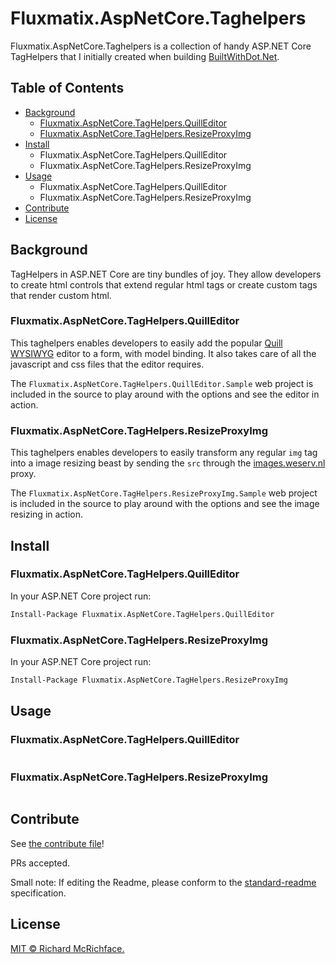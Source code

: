 # Fluxmatix.AspNetCore.Taghelpers 

Fluxmatix.AspNetCore.Taghelpers is a collection of handy ASP.NET Core TagHelpers that I initially created when building [BuiltWithDot.Net](https://builtwithdot.net).



## Table of Contents

- [Background](#background)
  - [Fluxmatix.AspNetCore.TagHelpers.QuillEditor](#MultiMarkdownOverview) 
  - [Fluxmatix.AspNetCore.TagHelpers.ResizeProxyImg](#Fluxmatix.AspNetCore.TagHelpers.ResizeProxyImg) 
- [Install](#install)
  - Fluxmatix.AspNetCore.TagHelpers.QuillEditor
  - Fluxmatix.AspNetCore.TagHelpers.ResizeProxyImg
- [Usage](#usage)
  - Fluxmatix.AspNetCore.TagHelpers.QuillEditor
  - Fluxmatix.AspNetCore.TagHelpers.ResizeProxyImg
- [Contribute](#contribute)
- [License](#license)



## Background

TagHelpers in ASP.NET Core are tiny bundles of joy. They allow developers to create html controls that extend regular html tags or create custom tags that render custom html.



### Fluxmatix.AspNetCore.TagHelpers.QuillEditor

This taghelpers enables developers to easily add the popular [Quill WYSIWYG](https://quilljs.com/) editor to a form, with model binding. It also takes care of all the javascript and css files that the editor requires.

The `Fluxmatix.AspNetCore.TagHelpers.QuillEditor.Sample` web project is included in the source to play around with the options and see the editor in action.



### Fluxmatix.AspNetCore.TagHelpers.ResizeProxyImg

This taghelpers enables developers to easily transform any regular `img` tag into a image resizing beast by sending the `src` through the [images.weserv.nl](https://images.weserv.nl/) proxy.

The `Fluxmatix.AspNetCore.TagHelpers.ResizeProxyImg.Sample` web project is included in the source to play around with the options and see the image resizing in action.



## Install

### Fluxmatix.AspNetCore.TagHelpers.QuillEditor

In your ASP.NET Core project run:

```bash
Install-Package Fluxmatix.AspNetCore.TagHelpers.QuillEditor	
```



### Fluxmatix.AspNetCore.TagHelpers.ResizeProxyImg

In your ASP.NET Core project run:

```bash
Install-Package Fluxmatix.AspNetCore.TagHelpers.ResizeProxyImg
```



## Usage

### Fluxmatix.AspNetCore.TagHelpers.QuillEditor

```

```



### Fluxmatix.AspNetCore.TagHelpers.ResizeProxyImg

```

```



## Contribute

See [the contribute file](contribute.md)!

PRs accepted.

Small note: If editing the Readme, please conform to the [standard-readme](https://github.com/RichardLitt/standard-readme) specification.



## License

[MIT © Richard McRichface.](../LICENSE)